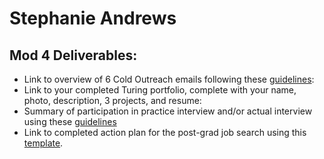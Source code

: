 # Stephanie Andrews

## Mod 4 Deliverables:
* Link to overview of 6 Cold Outreach emails following these [guidelines](https://docs.google.com/document/d/1I7DsFuC0mrCbEGZ_FKlFRFSp-470os-FfQKBw2q99zE/edit?usp=sharing):
* Link to your completed Turing portfolio, complete with your name, photo, description, 3 projects, and resume:
* Summary of participation in practice interview and/or actual interview using these [guidelines](https://github.com/turingschool/career-development-curriculum/blob/master/module_four/interview_practice_reflection_guidelines.md)
* Link to completed action plan for the post-grad job search using this [template](https://github.com/turingschool/career-development-curriculum/blob/master/module_four/post_grad_plan.md). 
